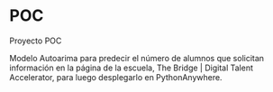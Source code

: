 # POC
Proyecto POC

Modelo Autoarima para predecir el número de alumnos que solicitan información en la página de la escuela, The Bridge |  Digital Talent Accelerator, para luego desplegarlo en PythonAnywhere.
